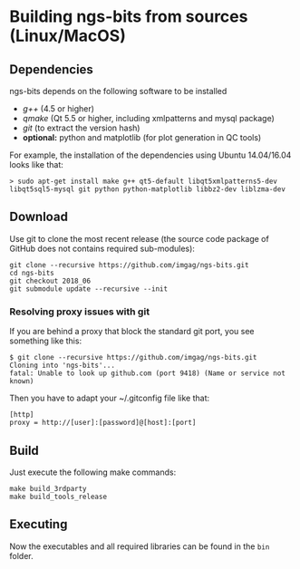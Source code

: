 
# Building ngs-bits from sources (Linux/MacOS)

## Dependencies

ngs-bits depends on the following software to be installed

* _g++_ (4.5 or higher)
* _qmake_ (Qt 5.5 or higher, including xmlpatterns and mysql package)
* _git_ (to extract the version hash)
* __optional:__ python and matplotlib (for plot generation in QC tools)

For example, the installation of the dependencies using Ubuntu 14.04/16.04 looks like that:

	> sudo apt-get install make g++ qt5-default libqt5xmlpatterns5-dev libqt5sql5-mysql git python python-matplotlib libbz2-dev liblzma-dev

## Download

Use git to clone the most recent release (the source code package of GitHub does not contains required sub-modules):

    git clone --recursive https://github.com/imgag/ngs-bits.git
	cd ngs-bits
	git checkout 2018_06
	git submodule update --recursive --init

### Resolving proxy issues with git

If you are behind a proxy that block the standard git port, you see something like this:

    $ git clone --recursive https://github.com/imgag/ngs-bits.git
    Cloning into 'ngs-bits'...
    fatal: Unable to look up github.com (port 9418) (Name or service not known)

Then you have to adapt your ~/.gitconfig file like that:

    [http]
    proxy = http://[user]:[password]@[host]:[port]


## Build

Just execute the following make commands:

    make build_3rdparty
	make build_tools_release

## Executing

Now the executables and all required libraries can be found in the `bin` folder.

